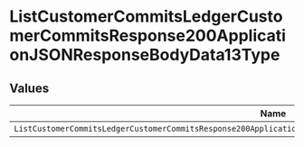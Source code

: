 # ListCustomerCommitsLedgerCustomerCommitsResponse200ApplicationJSONResponseBodyData13Type


## Values

| Name                                                                                                               | Value                                                                                                              |
| ------------------------------------------------------------------------------------------------------------------ | ------------------------------------------------------------------------------------------------------------------ |
| `ListCustomerCommitsLedgerCustomerCommitsResponse200ApplicationJSONResponseBodyData13TypePostpaidCommitExpiration` | POSTPAID_COMMIT_EXPIRATION                                                                                         |